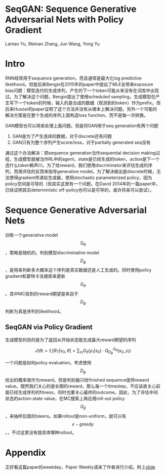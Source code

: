 # SeqGAN: Sequence Generative Adversarial Nets with Policy Gradient

Lantao Yu, Weinan Zhang, Jun Wang, Yong Yu

# Intro

RNN经常用于sequence generation，而且通常是最大化log predictive likelihood。但是后来Bengio在2015年的paper中提出了MLE会带来exposure bias问题：模型迭代的生成序列，产生的下一个token可能从来没有在词库中出现过。为了解决这个问题，Bengio提出了使用scheduled sampling，生成模型在产生写下一个token的时候，输入的是合成的数据（观测到的token）作为prefix。但后来Huszar的paper证明了这个方法并没有从根本上解决问题。另外一个可能的解决方案是在整个生成的序列上面构造loss function，而不是每一次转换。

GAN模型也可以用来处理上面问题。但是将GAN用于seq generation有两个问题
1. GAN是为了产生连续的数据，对于discrete还有问题
2. GAN只有为整个序列产生score/loss，对于partially generated seq没有

通过这个办法解决：把sequence generation当作sequential decision making过程，生成模型就被当作RL中的agent，state是已经生成的token，action是下一个选什么token赖声川。为了给reward，我们使用discriminator来评估生成的序列，而用评估的反馈来指导generative model。为了解决输出是discrete时候，无法使得gradient传递给生成器，使用stochastic parameterized policy，因为policy空间是可导的（但其实这里有一个问题，在David 2014年的一篇paper中，已经证明其实deterministic off-policy也可以是可导的，或许将来可以尝试）。

# Sequence Generative Adversarial Nets

训练一个generative model $$G_\theta$$，策略是随机的。判别模型discriminative model $$D_\phi$$，是用来判断多大概率这个序列是真实数据还是人工生成的。同时使用policy gradient和蒙特卡洛搜索来更新$$G_\theta$$。其中MC收到的reward期望是来自于$$D_\phi$$判断为真是序列的likelihood。

## SeqGAN via Policy Gradient

生成模型的目的是为了返回从开始状态能生成最大reward期望的序列

$$J(\theta) = \mathbb{E}[R_T|s_0, \theta] = \sum_{y_1} G_\theta(y_1|s_0) \cdot Q_{D_\phi}^{G_\theta} (s_0, y_1) $$

一个问题是如何policy evaluation。考虑使用$$D_\phi$$给出的概率值作为reward。但是判别器只给finished sequence提供reward value。既然我们关心的是长期的reward，那么每一个timestep，不应该直关心前面已经生成序列的fitness，同时也要关心最终的outcome。因此，为了评估中间状态的action-state value，在MC搜索上再应用roll-out policy $$G_\beta$$，来抽样后面的tokens。如果rollout是non-uniform，就可以有$$\epsilon-greedy$$。，不过这里没有提具体哪种rollout。

# Appendix

正好看这篇paper的weekday，Paper Weekly请来了作者进行介绍。附上[slide](http://lantaoyu.com/files/2017-07-26-gan-for-discrete-data.pdf)
